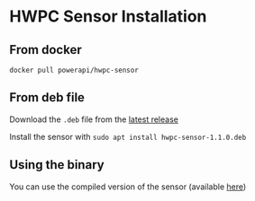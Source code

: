 # HWPC Sensor Installation

## From docker

`docker pull powerapi/hwpc-sensor`

## From deb file

Download the `.deb` file from the [latest
release](https://github.com/powerapi-ng/hwpc-sensor/releases)

Install the sensor with `sudo apt install hwpc-sensor-1.1.0.deb`

## Using the binary

You can use the compiled version of the sensor (available
[here](https://github.com/powerapi-ng/hwpc-sensor/releases))
